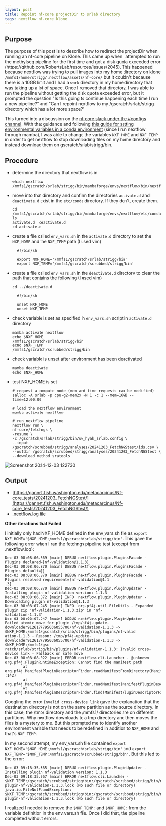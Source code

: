 ```yaml
---
layout: post
title: Repoint nf-core projectDir to srlab directory
tags: nextflow nf-core klone
---
```


## Purpose
The purpose of this post is to describe how to redirect the projectDir when running an nf-core pipeline on Klone. This came up when I attempted to run the methylseq pipeline for the first time and got a disk quota exceeded error (https://github.com/RobertsLab/resources/issues/2045). This happened because nextflow was trying to pull images into my home directory on klone `/mmfs1/home/strigg/.nextflow/assets/nf-core/` but it couldn't because there is a 10GB limit and I had a `work` directory in my home directory that was taking up a lot of space. Once I removed that directory, I was able to run the pipeline without getting the disk quota exceeded error, but it prompted the question "Is this going to continue happening each time I run a new pipeline?" and "Can I repoint nextflow to my /gscratch/srlab/strigg directory which has a lot more space?"

This turned into a discussion on the [nf-core slack under the #configs channel](https://nfcore.slack.com/archives/CGRTMASKY/p1733234847813229?thread_ts=1649954706.174089&cid=CGRTMASKY). With that guidance and following [this guide for setting environmental variables in a conda environment](https://docs.conda.io/projects/conda/en/latest/user-guide/tasks/manage-environments.html#setting-environment-variables) (since I run nextflow through mamba), I was able to change the variables `NXF_HOME` and `NXF_TEMP` in order to get nextflow to stop downloading files on my home directory and instead download them on gscratch/srlab/strigg/bin.

## Procedure

- determine the directory that nextflow is in

  ```
  which nextflow
  /mmfs1/gscratch/srlab/strigg/bin/mambaforge/envs/nextflow/bin/nextflow
  ```

- move into that directory and confirm the directories `activate.d` and `deactivate.d` exist in the `etc/conda` directory. If they don't, create them.

  ```
  cd /mmfs1/gscratch/srlab/strigg/bin/mambaforge/envs/nextflow/etc/conda/
  ls
  activate.d  deactivate.d
  cd activate.d
  ```

- create a file called `env_vars.sh` in the `activate.d` directory to set the `NXF_HOME` and the `NXF_TEMP` path (I used vim)

  ```
    #!/bin/sh

    export NXF_HOME='/mmfs1/gscratch/srlab/strigg/bin'
    export NXF_TEMP='/mmfs1/gscratch/scrubbed/strigg/bin'
  ```

- create a file called `env_vars.sh` in the `deactivate.d` directory to clear the path that contains the following (I used vim)

  ```
  cd ../deactivate.d
  ```

  ```
    #!/bin/sh

    unset NXF_HOME
    unset NXF_TEMP
  ```

- check variable is set as specified in `env_vars.sh` script in `activate.d` directory

  ```
  mamba activate nextflow
  echo $NXF_HOME
  /mmfs1/gscratch/srlab/strigg/bin
  echo $NXF_TEMP
  /mmfs1/gscratch/scrubbed/strigg/bin
  ```

- check variable is unset after environment has been deactivated

  ```
  mamba deactivate
  echo $NXF_HOME
  ```

- test NXF_HOME is set

  ```
  # request a compute node (mem and time requests can be modified)
  salloc -A srlab -p cpu-g2-mem2x -N 1 -c 1 --mem=16GB --time=12:00:00

  # load the nextflow environment
  mamba activate nextflow

  # run nextflow pipeline
  nextflow run \
  nf-core/fetchngs \
  -resume \
  -c /gscratch/srlab/strigg/bin/uw_hyak_srlab.config \
  --input /gscratch/scrubbed/strigg/analyses/20241203_FetchNGStest/ids.csv \
  --outdir /gscratch/scrubbed/strigg/analyses/20241203_FetchNGStest \
  --download_method sratools
  ```

![Screenshot 2024-12-03 122730](https://github.com/user-attachments/assets/1010bf7f-d731-40bf-9e8b-85754c1cbf0a)


## Output
- [https://gannet.fish.washington.edu/metacarcinus/Nf-core_tests/20241203_FetchNGStest/](https://gannet.fish.washington.edu/metacarcinus/Nf-core_tests/20241203_FetchNGStest/)
- [.nextflow.log file](https://gannet.fish.washington.edu/metacarcinus/Nf-core_tests/20241203_FetchNGStest/.nextflow.log)

**Other iterations that Failed**

I initially only had NXF_HOME defined in the env_vars.sh file as `export NXF_HOME='$NXF_HOME:/mmfs1/gscratch/srlab/strigg/bin'`. This gave the following error when I ran the fetchngs pipeline test (excerpt from .nextflow.log):

```
Dec-03 08:08:06.869 [main] DEBUG nextflow.plugin.PluginsFacade - Plugins declared=[nf-validation@1.1.3]
Dec-03 08:08:06.870 [main] DEBUG nextflow.plugin.PluginsFacade - Plugins default=[]
Dec-03 08:08:06.870 [main] DEBUG nextflow.plugin.PluginsFacade - Plugins resolved requirement=[nf-validation@1.1
.3]
Dec-03 08:08:06.870 [main] DEBUG nextflow.plugin.PluginUpdater - Installing plugin nf-validation version: 1.1.3
Dec-03 08:08:06.872 [main] INFO  nextflow.plugin.PluginUpdater - Downloading plugin nf-validation@1.1.3
Dec-03 08:08:07.945 [main] INFO  org.pf4j.util.FileUtils - Expanded plugin zip 'nf-validation-1.1.3.zip' in 'nf-
validation-1.1.3'
Dec-03 08:08:07.947 [main] DEBUG nextflow.plugin.PluginUpdater - Failed atomic move for plugin /tmp/pf4j-update-
downloader9126177795036055700/nf-validation-1.1.3 -> $NXF_HOME:/mmfs1/gscratch/srlab/strigg/bin/plugins/nf-valid
ation-1.1.3 - Reason: /tmp/pf4j-update-downloader9126177795036055700/nf-validation-1.1.3 -> $NXF_HOME:/mmfs1/gsc
ratch/srlab/strigg/bin/plugins/nf-validation-1.1.3: Invalid cross-device link - Fallback on safe move
Dec-03 08:08:08.022 [main] ERROR nextflow.cli.Launcher - @unknown
org.pf4j.PluginRuntimeException: Cannot find the manifest path
        at org.pf4j.ManifestPluginDescriptorFinder.readManifestFromDirectory(ManifestPluginDescriptorFinder.java
:142)
        at org.pf4j.ManifestPluginDescriptorFinder.readManifest(ManifestPluginDescriptorFinder.java:72)
        at org.pf4j.ManifestPluginDescriptorFinder.find(ManifestPluginDescriptorFinder.java:58)
```

Googling the error `Invalid cross-device link` gave the explanation that the destination directory is not on the same partition as the source directory. In this case, the /tmp/ directory and the /mmfs1/ directories are on different partitions. Why nextflow downloads to a tmp directory and then moves the files is a mystery to me. But this prompted me to identify another environment variable that needs to be redefined in addition to `NXF_HOME` and that's `NXF_TEMP`.

In my second attempt, my env_vars.sh file contained `export NXF_HOME='$NXF_HOME:/mmfs1/gscratch/srlab/strigg/bin'` and `export NXF_TEMP='$NXF_TEMP:/mmfs1/gscratch/scrubbed/strigg/bin'`. But this led to the error:

```
Dec-03 09:18:35.365 [main] DEBUG nextflow.plugin.PluginUpdater - Installing plugin nf-validation version: 1.1.3
Dec-03 09:18:35.367 [main] ERROR nextflow.cli.Launcher - $NXF_TEMP:/gscratch/scrubbed/strigg/bin:/gscratch/scrubbed/strigg/bin/nextflow-plugin-nf-validation-1.1.3.lock (No such file or directory)
java.io.FileNotFoundException: $NXF_TEMP:/gscratch/scrubbed/strigg/bin:/gscratch/scrubbed/strigg/bin/nextflow-plugin-nf-validation-1.1.3.lock (No such file or directory)

```

I realized I needed to remove the `$NXF_TEMP:` and `$NXF_HOME:` from the variable definition in the env_vars.sh file. Once I did that, the pipeline completed without errors.
